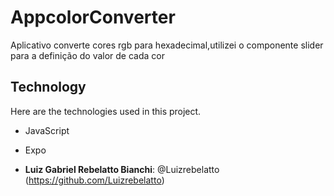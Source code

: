 # AppcolorConverter
Aplicativo converte cores rgb para hexadecimal,utilizei o componente slider para a definição do valor de cada cor
 
## Technology 
 
Here are the technologies used in this project.
 
* JavaScript
* Expo
 

 
* **Luiz Gabriel Rebelatto Bianchi**: @Luizrebelatto (https://github.com/Luizrebelatto)

